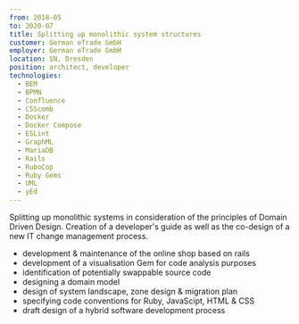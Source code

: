 ```yaml
---
from: 2018-05
to: 2020-07
title: Splitting up monolithic system structures
customer: German eTrade GmbH
employer: German eTrade GmbH
location: SN, Dresden
position: architect, developer
technologies:
  - BEM
  - BPMN
  - Confluence
  - CSScomb
  - Docker
  - Docker Compose
  - ESLint
  - GraphML
  - MariaDB
  - Rails
  - RuboCop
  - Ruby Gems
  - UML
  - yEd
---
```


Splitting up monolithic systems in consideration of the principles of Domain Driven Design.
Creation of a developer's guide as well as the co-design of a new IT change management 
process.

- development & maintenance of the online shop based on rails
- development of a visualisation Gem for code analysis purposes
- identification of potentially swappable source code
- designing a domain model
- design of system landscape, zone design & migration plan
- specifying code conventions for Ruby, JavaScipt, HTML & CSS
- draft design of a hybrid software development process